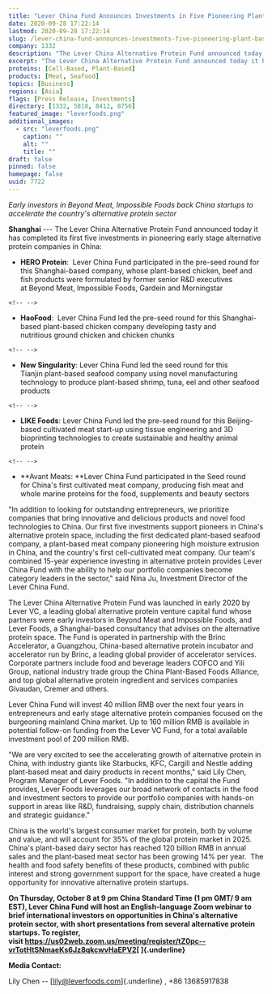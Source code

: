 ```yaml
---
title: "Lever China Fund Announces Investments in Five Pioneering Plant-Based and Cultivated Meat Startups"
date: 2020-09-28 17:22:14
lastmod: 2020-09-28 17:22:14
slug: /lever-china-fund-announces-investments-five-pioneering-plant-based-and-cultivated-meat
company: 1332
description: "The Lever China Alternative Protein Fund announced today it has completed its first five investments in pioneering early stage alternative protein companies in China. The Lever China Alternative Protein Fund was launched in early 2020 by Lever VC, a leading global alternative protein venture capital fund whose partners were early investors in Beyond Meat and Impossible Foods, and Lever Foods, a Shanghai-based consultancy that advises on the alternative protein space."
excerpt: "The Lever China Alternative Protein Fund announced today it has completed its first five investments in pioneering early stage alternative protein companies in China. The Lever China Alternative Protein Fund was launched in early 2020 by Lever VC, a leading global alternative protein venture capital fund whose partners were early investors in Beyond Meat and Impossible Foods, and Lever Foods, a Shanghai-based consultancy that advises on the alternative protein space."
proteins: [Cell-Based, Plant-Based]
products: [Meat, Seafood]
topics: [Business]
regions: [Asia]
flags: [Press Release, Investments]
directory: [1332, 5810, 8412, 8756]
featured_image: "leverfoods.png"
additional_images:
  - src: "leverfoods.png"
    caption: ""
    alt: ""
    title: ""
draft: false
pinned: false
homepage: false
uuid: 7722
---
```

*Early investors in Beyond Meat, Impossible Foods back China startups to
accelerate the country's alternative protein sector*

**Shanghai** --- The Lever China Alternative Protein Fund announced
today it has completed its first five investments in pioneering early
stage alternative protein companies in China:

-   **HERO Protein**:  Lever China Fund participated in the pre-seed
    round for this Shanghai-based company, whose plant-based chicken,
    beef and fish products were formulated by former senior R&D
    executives at Beyond Meat, Impossible Foods, Gardein and
    Morningstar 

```{=html}
<!-- -->
```
-   **HaoFood**:  Lever China Fund led the pre-seed round for this
    Shanghai-based plant-based chicken company developing tasty and
    nutritious ground chicken and chicken chunks 

```{=html}
<!-- -->
```
-   **New Singularity**: Lever China Fund led the seed round for this
    Tianjin plant-based seafood company using novel manufacturing
    technology to produce plant-based shrimp, tuna, eel and other
    seafood products 

```{=html}
<!-- -->
```
-   **LIKE Foods**: Lever China Fund led the pre-seed round for this
    Beijing-based cultivated meat start-up using tissue engineering and
    3D bioprinting technologies to create sustainable and healthy animal
    protein 

```{=html}
<!-- -->
```
-   **Avant Meats: **Lever China Fund participated in the Seed round
    for China's first cultivated meat company, producing fish meat and
    whole marine proteins for the food, supplements and beauty sectors 

"In addition to looking for outstanding entrepreneurs, we prioritize
companies that bring innovative and delicious products and novel food
technologies to China. Our first five investments support pioneers in
China's alternative protein space, including the first dedicated
plant-based seafood company, a plant-based meat company pioneering high
moisture extrusion in China, and the country's first cell-cultivated
meat company. Our team's combined 15-year experience investing in
alternative protein provides Lever China Fund with the ability to help
our portfolio companies become category leaders in the sector," said
Nina Ju, Investment Director of the Lever China Fund.

The Lever China Alternative Protein Fund was launched in early 2020 by
Lever VC, a leading global alternative protein venture capital fund
whose partners were early investors in Beyond Meat and Impossible Foods,
and Lever Foods, a Shanghai-based consultancy that advises on the
alternative protein space. The Fund is operated in partnership with the
Brinc Accelerator, a Guangzhou, China-based alternative protein
incubator and accelerator run by Brinc, a leading global provider of
accelerator services. Corporate partners include food and beverage
leaders COFCO and Yili Group, national industry trade group the China
Plant-Based Foods Alliance, and top global alternative protein
ingredient and services companies Givaudan, Cremer and others.

Lever China Fund will invest 40 million RMB over the next four years in
entrepreneurs and early stage alternative protein companies focused on
the burgeoning mainland China market. Up to 160 million RMB is available
in potential follow-on funding from the Lever VC Fund, for a total
available investment pool of 200 million RMB.

"We are very excited to see the accelerating growth of alternative
protein in China, with industry giants like Starbucks, KFC, Cargill and
Nestle adding plant-based meat and dairy products in recent months,"
said Lily Chen, Program Manager of Lever Foods. "In addition to the
capital the Fund provides, Lever Foods leverages our broad network of
contacts in the food and investment sectors to provide our portfolio
companies with hands-on support in areas like R&D, fundraising, supply
chain, distribution channels and strategic guidance."

China is the world's largest consumer market for protein, both by volume
and value, and will account for 35% of the global protein market in
2025. China's plant-based dairy sector has reached 120 billion RMB in
annual sales and the plant-based meat sector has been growing 14% per
year.  The health and food safety benefits of these products, combined
with public interest and strong government support for the space, have
created a huge opportunity for innovative alternative protein startups.

**On Thursday, October 8 at 9 pm China Standard Time (1 pm GMT/ 9 am
EST), Lever China Fund will host an English-language Zoom webinar to
brief international investors on opportunities in China's alternative
protein sector, with short presentations from several alternative
protein startups. To register,
visit <https://us02web.zoom.us/meeting/register/tZ0pc--vrTotHtSNmaeKs6Jz8qkcwvHaEPV2>[ ]{.underline}**

**Media Contact:** 

Lily Chen -- [<lily@leverfoods.com>]{.underline} , +86 13685917838
